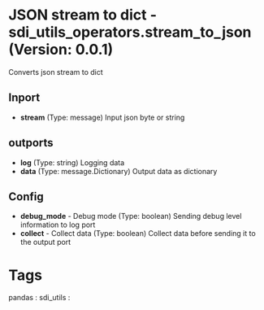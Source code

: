 # JSON stream to dict - sdi_utils_operators.stream_to_json (Version: 0.0.1)

Converts json stream to dict

## Inport

* **stream** (Type: message) Input json byte or string

## outports

* **log** (Type: string) Logging data
* **data** (Type: message.Dictionary) Output data as dictionary

## Config

* **debug_mode** - Debug mode (Type: boolean) Sending debug level information to log port
* **collect** - Collect data (Type: boolean) Collect data before sending it to the output port


# Tags
pandas : sdi_utils : 

